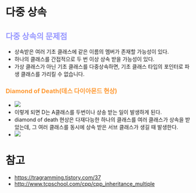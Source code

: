 # 다중 상속
## __<span style="color:#9999ff">다중 상속의 문제점</span>__
- 상속받은 여러 기초 클래스에 같은 이름의 멤버가 존재할 가능성이 있다.
- 하나의 클래스를 간접적으로 두 번 이상 상속 받을 가능성이 있다.
- 가상 클래스가 아닌 기초 클래스를 다중상속하면, 기초 클래스 타입의 포인터로 파생 클래스를 가리킬 수 없습니다.
### __<span style="color:#ff9933">Diamond of Death(데스 다이아몬드 현상)</span>__
- ![](https://img1.daumcdn.net/thumb/R1280x0/?scode=mtistory2&fname=https%3A%2F%2Fblog.kakaocdn.net%2Fdn%2FbK3P2M%2FbtqvdlPuY3J%2FvAuZG3JVIFn98ZYkBr2Mkk%2Fimg.png)
- 이렇게 되면 D는 A클래스를 두번이나 상송 받는 일이 발생하게 된다.
- diamond of death 현상은 다재다능한 하나의 클래스를 여러 클래스가 상속을 받았는데, 그 여러 클래스를 동시에 상속 받은 서브 클래스가 생길 때 발생한다.
- ![](https://img1.daumcdn.net/thumb/R1280x0/?scode=mtistory2&fname=https%3A%2F%2Fblog.kakaocdn.net%2Fdn%2FIoF9D%2FbtqvgGR9ltp%2FmPDKGsShNVKUNE03zkoltK%2Fimg.png)


# 참고 
- https://tragramming.tistory.com/37
- http://www.tcpschool.com/cpp/cpp_inheritance_multiple